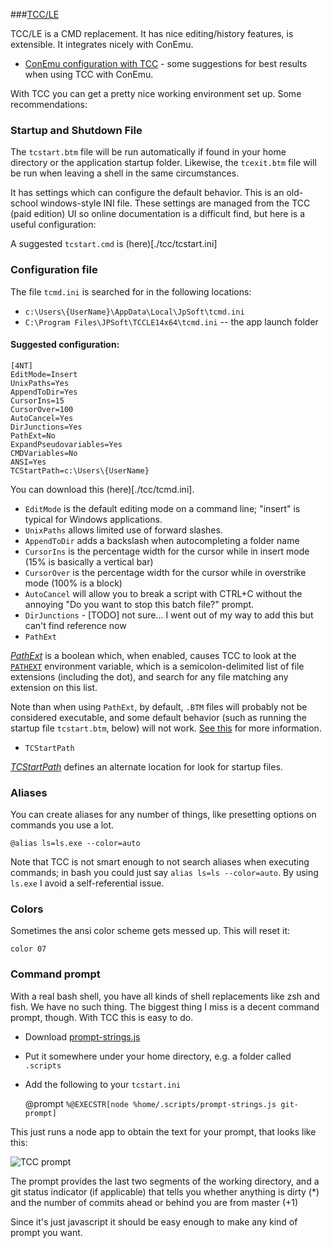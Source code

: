 
###[TCC/LE](https://jpsoft.com/tccle-cmd-replacement.html) 

TCC/LE is a CMD replacement. It has nice editing/history features, is extensible. It integrates nicely with ConEmu. 

* [ConEmu configuration with TCC](./tcc/conemu.md) - some suggestions for best results when using TCC with ConEmu.

With TCC you can get a pretty nice working environment set up. Some recommendations:

### Startup and Shutdown File

The `tcstart.btm` file will be run automatically if found in your home directory or the application startup folder.  Likewise, the `tcexit.btm` file will be run when leaving a shell in the same circumstances.

It has settings which can configure the default behavior. This is an old-school windows-style INI file. These settings are managed from the TCC (paid edition) UI so online documentation is a difficult find, but here is a useful configuration:

A suggested `tcstart.cmd` is (here)[./tcc/tcstart.ini]

### Configuration file

The file `tcmd.ini` is searched for in the following locations:

* `c:\Users\{UserName}\AppData\Local\JpSoft\tcmd.ini`
* `C:\Program Files\JPSoft\TCCLE14x64\tcmd.ini` -- the app launch folder

#### Suggested configuration:

    [4NT]
	EditMode=Insert
	UnixPaths=Yes
	AppendToDir=Yes
	CursorIns=15
	CursorOver=100
	AutoCancel=Yes
	DirJunctions=Yes
    PathExt=No
    ExpandPseudovariables=Yes
    CMDVariables=No
    ANSI=Yes
    TCStartPath=c:\Users\{UserName}

You can download this (here)[./tcc/tcmd.ini].

* `EditMode` is the default editing mode on a command line; "insert" is typical for Windows applications.
* `UnixPaths` allows limited use of forward slashes.
* `AppendToDir` adds a backslash when autocompleting a folder name
* `CursorIns` is the percentage width for the cursor while in insert mode (15% is basically a vertical bar)
* `CursorOver` is the percentage width for the cursor while in overstrike mode (100% is a block)
* `AutoCancel` will allow you to break a script with CTRL+C without the annoying "Do you want to stop this batch file?" prompt.
* `DirJunctions` - [TODO] not sure... I went out of my way to add this but can't find reference now
* `PathExt`

[*PathExt*](http://jpsoft.com/help/inistartupdlg.htm) is a boolean which, when enabled, causes TCC to look at the [`PATHEXT`](http://jpsoft.com/help/pathext.htm) environment variable, which is a semicolon-delimited list of file extensions (including the dot), and search for any file matching any extension on this list.
    
Note than when using `PathExt`, by default, `.BTM` files will probably not be considered executable, and some default behavior (such as running the startup file `tcstart.btm`, below) will not work. [See this](http://jpsoft.com/help/pathext.htm) for more information.

* `TCStartPath`

[*TCStartPath*](http://jpsoft.com/help/cmdlineopts.htm) defines an alternate location for look for startup files.

### Aliases

You can create aliases for any number of things, like presetting options on commands you use a lot. 

    @alias ls=ls.exe --color=auto

Note that TCC is not smart enough to not search aliases when executing commands; in bash you could just say `alias ls=ls --color=auto`. By using `ls.exe` I avoid a self-referential issue.

### Colors

Sometimes the ansi color scheme gets messed up. This will reset it:

    color 07

### Command prompt

With a real bash shell, you have all kinds of shell replacements like zsh and fish. We have no such thing. The biggest thing I miss is a decent command prompt, though. With TCC this is easy to do.

* Download [prompt-strings.js](./tcc/prompt-strings.js)
* Put it somewhere under your home directory, e.g. a folder called `.scripts`
* Add the following to your `tcstart.ini`

    @prompt `%@EXECSTR[node %home/.scripts/prompt-strings.js git-prompt]`

This just runs a node app to obtain the text for your prompt, that looks like this:

![TCC prompt](tcc-prompt-example.png)

The prompt provides the last two segments of the working directory, and a git status indicator (if applicable) that tells you whether anything is dirty (*) and the number of commits ahead or behind you are from master (+1)

Since it's just javascript it should be easy enough to make any kind of prompt you want.
